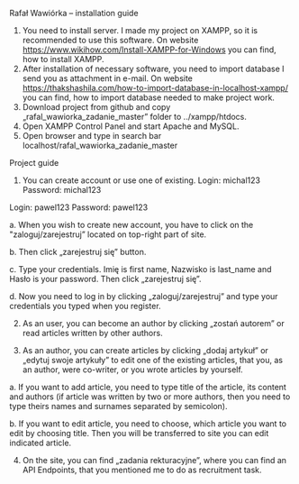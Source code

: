 Rafał Wawiórka – installation guide
1.	You need to install server. I made my project on XAMPP, so it is recommended to use this software. On website https://www.wikihow.com/Install-XAMPP-for-Windows you can find, how to install XAMPP.
2.	After installation of necessary software, you need to import database I send you as attachment in e-mail. On website https://thakshashila.com/how-to-import-database-in-localhost-xampp/ you can find, how to import database needed to make project work.
3.	Download project from github and copy „rafal_wawiorka_zadanie_master” folder to ../xampp/htdocs.
4.	Open XAMPP Control Panel and start Apache and MySQL.
5.	Open browser and type in search bar 
localhost/rafal_wawiorka_zadanie_master

Project guide
1.	You can create account or use one of existing.
Login: michal123
Password: michal123

Login: pawel123
Password: pawel123

a.	When you wish to create new account, you have to click on the "zaloguj/zarejestruj” located on top-right part of site.

b.	Then click „zarejestruj się” button.

c.	Type your credentials. Imię is first name, Nazwisko is last_name and Hasło is your password. Then click „zarejestruj się”.

d.	Now you need to log in by clicking „zaloguj/zarejestruj” and type your credentials you typed when you register.

2.	As an user, you can become an author by clicking „zostań autorem” or read articles written by other authors.

3.	As an author, you can create articles by clicking „dodaj artykuł” or „edytuj swoje artykuły” to edit one of the existing articles, that you, as an author, were co-writer, or you wrote articles by yourself.

a.	If you want to add article, you need to type title of the article, its content and authors (if article was written by two or more authors, then you need to type theirs names and surnames separated by semicolon).

b.	If you want to edit article, you need to choose, which article you want to edit by choosing title. Then you will be transferred to site you can edit indicated article.

4.	On the site, you can find „zadania rekturacyjne”, where you can find an API Endpoints, that you mentioned me to do as recruitment task.
